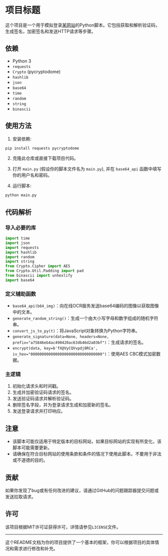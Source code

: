 # 项目标题

这个项目是一个用于模拟登录[某网站](https://www.epwk.com)的Python脚本。它包括获取和解析验证码，生成签名，加密签名和发送HTTP请求等步骤。

## 依赖

- Python 3
- `requests`
- `Crypto` (pycryptodome)
- `hashlib`
- `json`
- `base64`
- `time`
- `random`
- `string`
- `binascii`

## 使用方法

1. 安装依赖:

```bash
pip install requests pycryptodome
```

2. 克隆此仓库或直接下载项目代码。

3. 打开 `main.py` (假设你的脚本文件名为 `main.py`), 并在 `base64_api` 函数中填写你的用户名和密码。

4. 运行脚本:

```bash
python main.py
```

## 代码解析

### 导入必要的库

```python
import time
import json
import requests
import hashlib
import random
import string
from Crypto.Cipher import AES
from Crypto.Util.Padding import pad
from binascii import unhexlify
import base64
```

### 定义辅助函数

- `base64_api(b64_img)`：向在线OCR服务发送base64编码的图像以获取图像中的文本。
- `generate_random_string()`：生成一个由大小写字母和数字组成的随机字符串。
- `convert_js_to_py(t)`：将JavaScript对象转换为Python字符串。
- `generate_signature(data=None, headers=None, prefix="a75846eb4ac490420ac63db46d2a03bf")`：生成请求的签名。
- `encrypt(data, key=b'fX@VyCQVvpdj8RCa', iv_hex="00000000000000000000000000000000")`：使用AES CBC模式加密数据。

### 主逻辑

1. 初始化请求头和时间戳。
2. 生成并加密验证码请求的签名。
3. 发送验证码请求并解析验证码。
4. 删除签名字段，并为登录请求生成和加密新的签名。
5. 发送登录请求并打印响应。

## 注意

- 该脚本可能仅适用于特定版本的目标网站，如果目标网站的实现有所变化，该脚本可能需要更新。
- 请确保在符合目标网站的使用条款和条件的情况下使用此脚本。不要用于非法或不道德的目的。

## 贡献

如果你发现了bug或有任何改进的建议，请通过GitHub的问题跟踪器提交问题或发送拉取请求。

## 许可

该项目根据MIT许可证获得许可，详情请参见`LICENSE`文件。

---

这个README文档为你的项目提供了一个基本的框架，你可以根据项目的具体情况和需求进行修改和补充。
